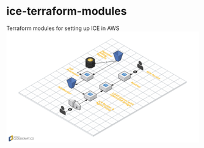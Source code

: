 # ice-terraform-modules
Terraform modules for setting up ICE in AWS
![ICE Deployment Diagram](images/cloudcraft-ICE.png?raw=true)
